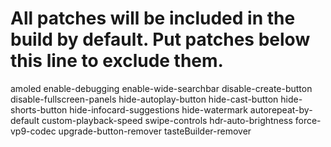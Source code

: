 # All patches will be included in the build by default. Put patches below this line to exclude them.
amoled
enable-debugging
enable-wide-searchbar
disable-create-button
disable-fullscreen-panels
hide-autoplay-button
hide-cast-button
hide-shorts-button
hide-infocard-suggestions
hide-watermark
autorepeat-by-default
custom-playback-speed
swipe-controls
hdr-auto-brightness
force-vp9-codec
upgrade-button-remover
tasteBuilder-remover

